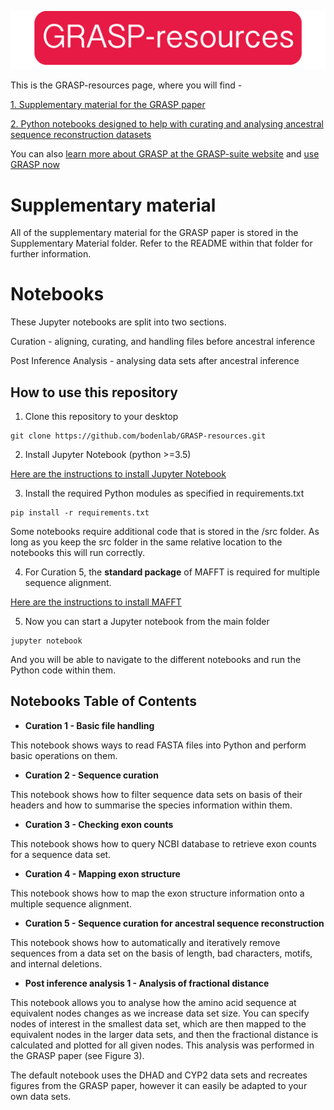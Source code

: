 <p align="center">
	<img src="/Files/Repository/reslogo.png?raw=true" alt="GRASP-resources"/>

</p>
This is the GRASP-resources page, where you will find -

[1. Supplementary material for the GRASP paper](#supplementary-material)

[2. Python notebooks designed to help with curating and analysing ancestral sequence reconstruction datasets](#notebooks)

You can also [learn more about GRASP at the GRASP-suite website](http://bodenlab.github.io/GRASP-suite) and [use GRASP now](http://grasp.scmb.uq.edu.au)

# Supplementary material

All of the supplementary material for the GRASP paper is stored in the Supplementary Material folder. Refer to the README within that folder for further information.

# Notebooks 

These Jupyter notebooks are split into two sections.

Curation - aligning, curating, and handling files before ancestral inference 

Post Inference Analysis - analysing data sets after ancestral inference

## How to use this repository ##

1. Clone this repository to your desktop

```
git clone https://github.com/bodenlab/GRASP-resources.git

```

2. Install Jupyter Notebook (python >=3.5)

[Here are the instructions to install Jupyter Notebook](https://jupyter.readthedocs.io/en/latest/install.html)

3. Install the required Python modules as specified in requirements.txt

```
pip install -r requirements.txt
```

Some notebooks require additional code that is stored in the /src folder. As long as you keep the src folder in the same relative location to the notebooks this will run correctly.

4. For Curation 5, the **standard package** of MAFFT is required for multiple sequence alignment.

[Here are the instructions to install MAFFT](https://mafft.cbrc.jp/alignment/software/)

5. Now you can start a Jupyter notebook from the main folder

```
jupyter notebook
```

And you will be able to navigate to the different notebooks and run the Python code within them.


## Notebooks Table of Contents ##

* **Curation 1 - Basic file handling**

This notebook shows ways to read FASTA files into Python and perform basic operations on them.

* **Curation 2 - Sequence curation**

This notebook shows how to filter sequence data sets on basis of their headers and how to summarise the species information within them.

* **Curation 3 - Checking exon counts**

This notebook shows how to query NCBI database to retrieve exon counts for a sequence data set.

* **Curation 4 - Mapping exon structure**

This notebook shows how to map the exon structure information onto a multiple sequence alignment.

* **Curation 5 - Sequence curation for ancestral sequence reconstruction**

This notebook shows how to automatically and iteratively remove sequences from a data set on the basis of length, bad characters, motifs, and internal deletions.


* **Post inference analysis 1 - Analysis of fractional distance**

This notebook allows you to analyse how the amino acid sequence at equivalent nodes changes as we increase data set size. You can specify nodes of interest in the smallest data set, which are then mapped to the equivalent nodes in the larger data sets, and then the fractional distance is calculated and plotted for all given nodes. This analysis was performed in the GRASP paper (see Figure 3).

The default notebook uses the DHAD and CYP2 data sets and recreates figures from the GRASP paper, however it can easily be adapted to your own data sets.
